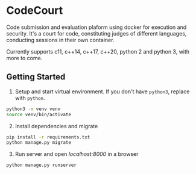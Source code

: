 # CodeCourt

Code submission and evaluation plaform using docker for execution and security. It's a court for code, constituting judges of different languages, conducting sessions in their own container.

Currently supports c11, c++14, c++17, c++20, python 2 and python 3, with more to come.

## Getting Started

1. Setup and start virtual environment. If you don't have `python3`, replace with `python`.

```bash
python3 -m venv venv
source venv/bin/activate
```

2. Install dependencies and migrate

```bash
pip install -r requirements.txt
python manage.py migrate
```

3. Run server and open *localhost:8000* in a browser

```bash
python manage.py runserver
```
